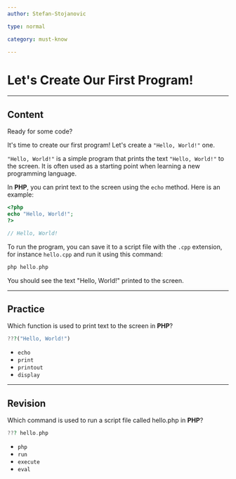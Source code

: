 ```yaml
---
author: Stefan-Stojanovic

type: normal

category: must-know

---
```


# Let's Create Our First Program!

---

## Content

Ready for some code?

It's time to create our first program! Let's create a `"Hello, World!"` one.

`"Hello, World!"` is a simple program that prints the text `"Hello, World!"` to the screen. It is often used as a starting point when learning a new programming language.

In **PHP**, you can print text to the screen using the `echo` method. Here is an example:
```php
<?php
echo "Hello, World!";
?>

// Hello, World!
```

To run the program, you can save it to a script file with the `.cpp` extension, for instance `hello.cpp` and run it using this command:
```php
php hello.php
```

You should see the text "Hello, World!" printed to the screen.

---
## Practice

Which function is used to print text to the screen in **PHP**?

```php
???("Hello, World!")
```

- `echo`
- `print`
- `printout`
- `display`

---
## Revision

Which command is used to run a script file called hello.php in **PHP**?

```php
??? hello.php
```

- `php`
- `run`
- `execute`
- `eval`

